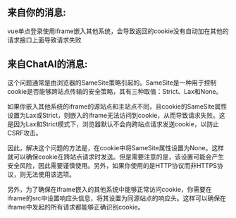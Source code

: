 ## 来自你的消息:
vue单点登录使用iframe嵌入其他系统，会导致返回的cookie没有自动加在其他的请求接口上面导致请求失败

## 来自ChatAI的消息:
这个问题通常是由浏览器的SameSite策略引起的。SameSite是一种用于控制cookie是否能够跨站点传输的安全策略，其有三种取值：Strict、Lax和None。

如果你嵌入其他系统的iframe的源站点和主站点不同，且cookie的SameSite属性设置为Lax或Strict，则嵌入的iframe无法访问到cookie，从而导致请求失败。这是因为Lax和Strict模式下，浏览器默认不会向跨站点请求发送cookie，以防止CSRF攻击。

因此，解决这个问题的方法是，在cookie中将SameSite属性设置为None。这样就可以确保cookie在跨站点请求时发送。但是需要注意的是，该设置可能会产生安全风险，因此需要谨慎使用。另外，如果你使用的是HTTP协议而非HTTPS协议，则无法使用该选项。

另外，为了确保在iframe嵌入的其他系统中能够正常访问cookie，你需要在iframe的src中设置响应头信息，将其设置为同源站点的响应头。这样可以确保在iframe中发起的所有请求都能够正确识别cookie。

